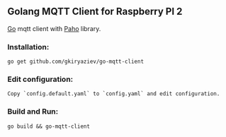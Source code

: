 ##	Golang MQTT Client for Raspberry PI 2

[Go](https://golang.org/) mqtt client with [Paho](http://www.eclipse.org/paho/clients/golang/) library.

### Installation:
```
go get github.com/gkiryaziev/go-mqtt-client
```

### Edit configuration:
```
Copy `config.default.yaml` to `config.yaml` and edit configuration.
```

### Build and Run:
```
go build && go-mqtt-client
```